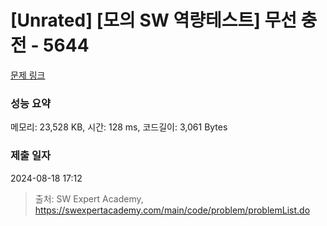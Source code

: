 # [Unrated] [모의 SW 역량테스트] 무선 충전 - 5644 

[문제 링크](https://swexpertacademy.com/main/code/problem/problemDetail.do?contestProbId=AWXRDL1aeugDFAUo) 

### 성능 요약

메모리: 23,528 KB, 시간: 128 ms, 코드길이: 3,061 Bytes

### 제출 일자

2024-08-18 17:12



> 출처: SW Expert Academy, https://swexpertacademy.com/main/code/problem/problemList.do